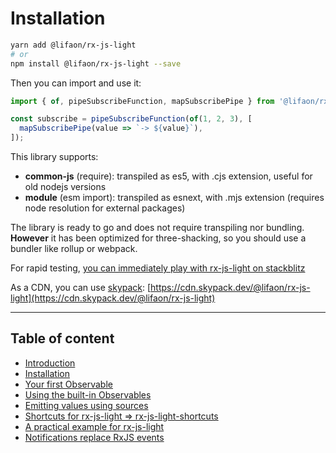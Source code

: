 # Installation

```bash
yarn add @lifaon/rx-js-light
# or
npm install @lifaon/rx-js-light --save
```

Then you can import and use it:

```ts
import { of, pipeSubscribeFunction, mapSubscribePipe } from '@lifaon/rx-js-light';

const subscribe = pipeSubscribeFunction(of(1, 2, 3), [
  mapSubscribePipe(value => `-> ${value}`),
]);
```

This library supports:

- **common-js** (require): transpiled as es5, with .cjs extension, useful for old nodejs versions
- **module** (esm import): transpiled as esnext, with .mjs extension (requires node resolution for external packages)

The library is ready to go and does not require transpiling nor bundling. **However** it has been optimized for three-shacking,
so you should use a bundler like rollup or webpack.

For rapid testing, [you can immediately play with rx-js-light on stackblitz](https://stackblitz.com/edit/typescript-5ksaqe?file=index.ts)

As a CDN, you can use [skypack](https://www.skypack.dev/):
[https://cdn.skypack.dev/@lifaon/rx-js-light](https://cdn.skypack.dev/@lifaon/rx-js-light)


---

## Table of content

- [Introduction](./01-introduction.md)
- [Installation](./02-installation.md)
- [Your first Observable](./03-your-first-observable.md)
- [Using the built-in Observables](./04-using-the-built-in-observables.md)
- [Emitting values using sources](./05-sources.md)
- [Shortcuts for rx-js-light => rx-js-light-shortcuts](./06-rx-js-light-shortcuts.md)
- [A practical example for rx-js-light](./07-practical-example/07-practical-example.md)
- [Notifications replace RxJS events](./08-notifications.md)

